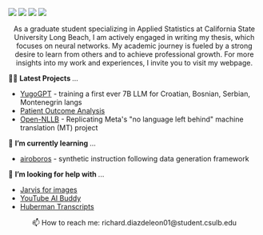 [<img src="https://img.shields.io/badge/linkedin-%230077B5.svg?&style=for-the-badge&logo=linkedin&logoColor=white" />](https://www.linkedin.com/in/richard-d-740b2a24b/) 
[<img src="https://img.shields.io/badge/twitter-%230077B5.svg?&style=for-the-badge&logo=twitter&logoColor=white&color=00acee" />](https://twitter.com/diazrichard98) 
[<img src="https://img.shields.io/badge/medium-%2312100E.svg?&style=for-the-badge&logo=medium&logoColor=white" />](https://medium.com/@diazrichard98)
[<img src="https://img.shields.io/badge/Microsoft_Outlook-0078D4?style=for-the-badge&logo=microsoft-outlook&logoColor=white" />](mailto:richard.diazdeleon01@student.csulb.edu) 


<p align="center">
   As a graduate student specializing in Applied Statistics at California State University Long Beach, I am actively engaged in writing my thesis, which focuses on neural networks. My academic journey is fueled by a strong desire to learn from others and to achieve professional growth. For more insights into my work and experiences, I invite you to visit my webpage.
</p>


👨‍💻 <b> Latest Projects </b>... 
  * <a href="https://www.linkedin.com/feed/update/urn:li:activity:7143209223722627072/">YugoGPT</a> - training a first ever 7B LLM for Croatian, Bosnian, Serbian, Montenegrin langs
  * <a href="https://github.com/gordicaleksa/lm-evaluation-harness-serbian"> Patient Outcome Analysis</a><br/>
  * <a href="https://github.com/gordicaleksa/Open-NLLB">Open-NLLB</a> - Replicating Meta's "no language left behind" machine translation (MT) project





🌱 <b> I’m currently learning </b> ... 
* [airoboros](https://github.com/jondurbin/airoboros) - synthetic instruction following data generation framework




🤔 <b> I’m looking for help with </b> ...
* [Jarvis for images](https://twitter.com/gordic_aleksa/status/1723004221664972819)
* [YouTube AI Buddy](https://www.ortusbuddy.ai/)
* [Huberman Transcripts](https://www.hubermantranscripts.com/)



<p align="center">
   📫 How to reach me: richard.diazdeleon01@student.csulb.edu
</p>











